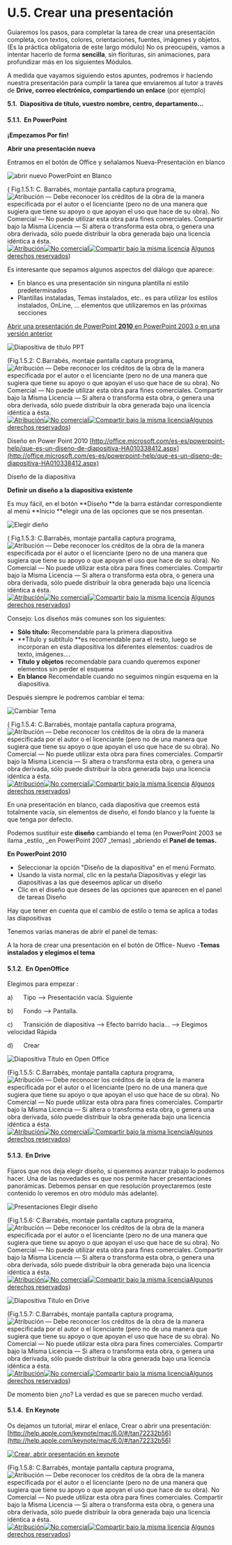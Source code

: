 # U.5. Crear una presentación

Guiaremos los pasos, para completar la tarea de crear una presentación completa, con textos, colores, orientaciones, fuentes, imágenes y objetos. (Es la práctica obligatoria de este largo módulo) No os preocupéis, vamos a intentar hacerlo de forma **sencilla**, sin florituras, sin animaciones, para profundizar más en los siguientes Módulos.

A medida que vayamos siguiendo estos apuntes, podremos ir haciendo nuestra presentación para cumplir la tarea que enviaremos al tutor a través de **Drive, correo electrónico, compartiendo un enlace** (por ejemplo)

**5.1.  Diapositiva de título, vuestro nombre, centro, departamento...**

#### 5.1.1.  En PowerPoint

**¡Empezamos Por fin!**

**Abrir una presentación nueva**

Entramos en el botón de Office y señalamos Nueva-Presentación en blanco


![abrir nuevo PowerPoint en Blanco](img/abrir.png "PowerPoint en Blanco")



( Fig.1.5.1: C. Barrabés, montaje pantalla captura programa, ![Atribución — Debe reconocer los créditos de la obra de la manera especificada por el autor o el licenciante (pero no de una manera que sugiera que tiene su apoyo o que apoyan el uso que hace de su obra). No Comercial — No puede utilizar esta obra para fines comerciales. Compartir bajo la Misma Licencia — Si altera o transforma esta obra, o genera una obra derivada, sólo puede distribuir la obra generada bajo una licencia idéntica a ésta.](img/1algunosderechosreservados.png "Licencia Atribución, no comercial y Compartir bajo la Misma Licencia")[![Atribución](http://l.yimg.com/g/images/spaceout.gif "Atribución")![No comercial](http://l.yimg.com/g/images/spaceout.gif "No comercial")![Compartir bajo la misma licencia](http://l.yimg.com/g/images/spaceout.gif "Compartir bajo la misma licencia")](http://creativecommons.org/licenses/by-nc-sa/2.0/) [Algunos derechos reservados](http://creativecommons.org/licenses/by-nc-sa/2.0/deed.es "Derechos reservados. Atribución-NoComercial-CompartirIgual 2.0 Genérica (CC BY-NC-SA 2.0)"))


Es interesante que sepamos algunos aspectos del diálogo que aparece:

*   En blanco es una presentación sin ninguna plantilla ni estilo predeterminados
*   Plantillas instaladas, Temas instalados, etc.. es para utilizar los estilos instalados, OnLine, ... elementos que utilizaremos en las próximas secciones

[Abrir una presentación de PowerPoint **2010** en PowerPoint 2003 o en una versión anterior](http://office.microsoft.com/es-es/powerpoint-help/abrir-una-presentacion-de-powerpoint-2010-en-powerpoint-2003-o-en-una-version-anterior-HA010338391.aspx "Abrir PowerPoint 2010 en versiones anteriores")


![Diapositiva de título PPT](img/diapositivatitulo.png "Diapositiva de Título en PowerPoint")



(Fig.1.5.2: C.Barrabés, montaje pantalla captura programa, ![Atribución — Debe reconocer los créditos de la obra de la manera especificada por el autor o el licenciante (pero no de una manera que sugiera que tiene su apoyo o que apoyan el uso que hace de su obra). No Comercial — No puede utilizar esta obra para fines comerciales. Compartir bajo la Misma Licencia — Si altera o transforma esta obra, o genera una obra derivada, sólo puede distribuir la obra generada bajo una licencia idéntica a ésta.](img/1algunosderechosreservados.png "Licencia Atribución, no comercial y Compartir bajo la Misma Licencia")[![Atribución](http://l.yimg.com/g/images/spaceout.gif "Atribución")![No comercial](http://l.yimg.com/g/images/spaceout.gif "No comercial")![Compartir bajo la misma licencia](http://l.yimg.com/g/images/spaceout.gif "Compartir bajo la misma licencia")](http://creativecommons.org/licenses/by-nc-sa/2.0/)[Algunos derechos reservados](http://creativecommons.org/licenses/by-nc-sa/2.0/deed.es "Derechos reservados. Atribución-NoComercial-CompartirIgual 2.0 Genérica (CC BY-NC-SA 2.0)"))


Diseño en Power Point 2010 [http://office.microsoft.com/es-es/powerpoint-help/que-es-un-diseno-de-diapositiva-HA010338412.aspx](http://office.microsoft.com/es-es/powerpoint-help/que-es-un-diseno-de-diapositiva-HA010338412.aspx)

Diseño de la diapositiva

**Definir un diseño a la diapositiva existente**

Es muy fácil, en el botón **Diseño **de la barra estándar correspondiente al menú **Inicio **elegir una de las opciones que se nos presentan.


![Elegir dieño](img/elegirdisenyo.png "Diseño")



( Fig.1.5.3: C.Barrabés, montaje pantalla captura programa, ![Atribución — Debe reconocer los créditos de la obra de la manera especificada por el autor o el licenciante (pero no de una manera que sugiera que tiene su apoyo o que apoyan el uso que hace de su obra). No Comercial — No puede utilizar esta obra para fines comerciales. Compartir bajo la Misma Licencia — Si altera o transforma esta obra, o genera una obra derivada, sólo puede distribuir la obra generada bajo una licencia idéntica a ésta.](img/1algunosderechosreservados.png "Licencia Atribución, no comercial y Compartir bajo la Misma Licencia")[![Atribución](http://l.yimg.com/g/images/spaceout.gif "Atribución")![No comercial](http://l.yimg.com/g/images/spaceout.gif "No comercial")![Compartir bajo la misma licencia](http://l.yimg.com/g/images/spaceout.gif "Compartir bajo la misma licencia")](http://creativecommons.org/licenses/by-nc-sa/2.0/) [Algunos derechos reservados](http://creativecommons.org/licenses/by-nc-sa/2.0/deed.es "Derechos reservados. Atribución-NoComercial-CompartirIgual 2.0 Genérica (CC BY-NC-SA 2.0)"))


Consejo: Los diseños más comunes son los siguientes:

*   **Sólo título:** Recomendable para la primera diapositiva
*   **Título y subtítulo **es recomendable para el resto, luego se incorporan en esta diapositiva los diferentes elementos: cuadros de texto, imágenes....
*   **Título y objetos** recomendable para cuando queremos exponer elementos sin perder el esquema
*   **En blanco** Recomendable cuando no seguimos ningún esquema en la diapositiva.

Después siempre le podremos cambiar el tema:


![Cambiar Tema](img/tema.png "Ir a diseño Temas")



( Fig.1.5.4: C.Barrabés, montaje pantalla captura programa, ![Atribución — Debe reconocer los créditos de la obra de la manera especificada por el autor o el licenciante (pero no de una manera que sugiera que tiene su apoyo o que apoyan el uso que hace de su obra). No Comercial — No puede utilizar esta obra para fines comerciales. Compartir bajo la Misma Licencia — Si altera o transforma esta obra, o genera una obra derivada, sólo puede distribuir la obra generada bajo una licencia idéntica a ésta.](img/1algunosderechosreservados.png "Licencia Atribución, no comercial y Compartir bajo la Misma Licencia")[![Atribución](http://l.yimg.com/g/images/spaceout.gif "Atribución")![No comercial](http://l.yimg.com/g/images/spaceout.gif "No comercial")![Compartir bajo la misma licencia](http://l.yimg.com/g/images/spaceout.gif "Compartir bajo la misma licencia")](http://creativecommons.org/licenses/by-nc-sa/2.0/) [Algunos derechos reservados](http://creativecommons.org/licenses/by-nc-sa/2.0/deed.es "Derechos reservados. Atribución-NoComercial-CompartirIgual 2.0 Genérica (CC BY-NC-SA 2.0)"))


En una presentación en blanco, cada diapositiva que creemos está totalmente vacía, sin elementos de diseño, el fondo blanco y la fuente la que tenga por defecto. 

Podemos sustituir este **diseño** cambiando el tema (en PowerPoint 2003 se llama _estilo, _en PowerPoint 2007 _temas) _abriendo el **Panel de temas.**

**En PowerPoint 2010** 

*   Seleccionar la opción "Diseño de la diapositiva" en el menú Formato.
*   Usando la vista normal, clic en la pestaña Diapositivas y elegir las diapositivas a las que deseemos aplicar un diseño
*   Clic en el diseño que desees de las opciones que aparecen en el panel de tareas Diseño

Hay que tener en cuenta que el cambio de estilo o tema se aplica a todas las diapositivas

Tenemos varias maneras de abrir el panel de temas:

A la hora de crear una presentación en el botón de Office- Nuevo -**Temas instalados y elegimos el tema**

#### 5.1.2.  En OpenOffice

Elegimos para empezar :

a)      Tipo --> Presentación vacía. Siguiente

b)      Fondo --> Pantalla.

c)      Transición de diapositiva --> Efecto barrido hacia… --> Elegimos velocidad Rápida

d)      Crear


![Diapositiva Título en Open Office](img/diapositivatituloopenoffice.png "Diapositiva Título Impress")



(Fig.1.5.5: C.Barrabés, montaje pantalla captura programa, ![Atribución — Debe reconocer los créditos de la obra de la manera especificada por el autor o el licenciante (pero no de una manera que sugiera que tiene su apoyo o que apoyan el uso que hace de su obra). No Comercial — No puede utilizar esta obra para fines comerciales. Compartir bajo la Misma Licencia — Si altera o transforma esta obra, o genera una obra derivada, sólo puede distribuir la obra generada bajo una licencia idéntica a ésta.](img/1algunosderechosreservados.png "Licencia Atribución, no comercial y Compartir bajo la Misma Licencia")[![Atribución](http://l.yimg.com/g/images/spaceout.gif "Atribución")![No comercial](http://l.yimg.com/g/images/spaceout.gif "No comercial")![Compartir bajo la misma licencia](http://l.yimg.com/g/images/spaceout.gif "Compartir bajo la misma licencia")](http://creativecommons.org/licenses/by-nc-sa/2.0/)[Algunos derechos reservados](http://creativecommons.org/licenses/by-nc-sa/2.0/deed.es "Derechos reservados. Atribución-NoComercial-CompartirIgual 2.0 Genérica (CC BY-NC-SA 2.0)"))


#### 5.1.3.  En Drive

Fijaros que nos deja elegir diseño, si queremos avanzar trabajo lo podemos hacer. Una de las novedades es que nos permite hacer presentaciones panorámicas. Debemos pensar en que resolución proyectaremos (este contenido lo veremos en otro módulo más adelante).


![Presentaciones Elegir diseño](img/driveeligedisenyo.png "Presentaciones panorámicas")



(Fig.1.5.6: C.Barrabés, montaje pantalla captura programa, ![Atribución — Debe reconocer los créditos de la obra de la manera especificada por el autor o el licenciante (pero no de una manera que sugiera que tiene su apoyo o que apoyan el uso que hace de su obra). No Comercial — No puede utilizar esta obra para fines comerciales. Compartir bajo la Misma Licencia — Si altera o transforma esta obra, o genera una obra derivada, sólo puede distribuir la obra generada bajo una licencia idéntica a ésta.](img/1algunosderechosreservados.png "Licencia Atribución, no comercial y Compartir bajo la Misma Licencia")[![Atribución](http://l.yimg.com/g/images/spaceout.gif "Atribución")![No comercial](http://l.yimg.com/g/images/spaceout.gif "No comercial")![Compartir bajo la misma licencia](http://l.yimg.com/g/images/spaceout.gif "Compartir bajo la misma licencia")](http://creativecommons.org/licenses/by-nc-sa/2.0/)[Algunos derechos reservados](http://creativecommons.org/licenses/by-nc-sa/2.0/deed.es "Derechos reservados. Atribución-NoComercial-CompartirIgual 2.0 Genérica (CC BY-NC-SA 2.0)"))



![Diapositiva Título en Drive](img/drivediapotitulo.png "Diapositiva Título Presentaciones Drive")



(Fig.1.5.7: C.Barrabés, montaje pantalla captura programa, ![Atribución — Debe reconocer los créditos de la obra de la manera especificada por el autor o el licenciante (pero no de una manera que sugiera que tiene su apoyo o que apoyan el uso que hace de su obra). No Comercial — No puede utilizar esta obra para fines comerciales. Compartir bajo la Misma Licencia — Si altera o transforma esta obra, o genera una obra derivada, sólo puede distribuir la obra generada bajo una licencia idéntica a ésta.](img/1algunosderechosreservados.png "Licencia Atribución, no comercial y Compartir bajo la Misma Licencia")[![Atribución](http://l.yimg.com/g/images/spaceout.gif "Atribución")![No comercial](http://l.yimg.com/g/images/spaceout.gif "No comercial")![Compartir bajo la misma licencia](http://l.yimg.com/g/images/spaceout.gif "Compartir bajo la misma licencia")](http://creativecommons.org/licenses/by-nc-sa/2.0/)[Algunos derechos reservados](http://creativecommons.org/licenses/by-nc-sa/2.0/deed.es "Derechos reservados. Atribución-NoComercial-CompartirIgual 2.0 Genérica (CC BY-NC-SA 2.0)"))


De momento bien ¿no? La verdad es que se parecen mucho verdad.

#### 5.1.4.  En Keynote

Os dejamos un tutorial, mirar el enlace, Crear o abrir una presentación:  [http://help.apple.com/keynote/mac/6.0/#/tan72232b56](http://help.apple.com/keynote/mac/6.0/#/tan72232b56)


[![Crear, abrir presentación en keynote](img/crearabrirpresentacionkeyno.png "Abrir Keynote. Manual")](http://help.apple.com/keynote/mac/6.0/#/tan72232b56 "Manual Abrir Keynote web")



(Fig.1.5.8: C.Barrabés, montaje pantalla captura programa, ![Atribución — Debe reconocer los créditos de la obra de la manera especificada por el autor o el licenciante (pero no de una manera que sugiera que tiene su apoyo o que apoyan el uso que hace de su obra). No Comercial — No puede utilizar esta obra para fines comerciales. Compartir bajo la Misma Licencia — Si altera o transforma esta obra, o genera una obra derivada, sólo puede distribuir la obra generada bajo una licencia idéntica a ésta.](img/1algunosderechosreservados.png "Licencia Atribución, no comercial y Compartir bajo la Misma Licencia")[![Atribución](http://l.yimg.com/g/images/spaceout.gif "Atribución")![No comercial](http://l.yimg.com/g/images/spaceout.gif "No comercial")![Compartir bajo la misma licencia](http://l.yimg.com/g/images/spaceout.gif "Compartir bajo la misma licencia")](http://creativecommons.org/licenses/by-nc-sa/2.0/) [Algunos derechos reservados](http://creativecommons.org/licenses/by-nc-sa/2.0/deed.es "Derechos reservados. Atribución-NoComercial-CompartirIgual 2.0 Genérica (CC BY-NC-SA 2.0)"))


